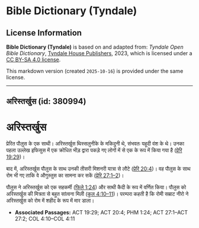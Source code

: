 # Bible Dictionary (Tyndale)

## License Information

**Bible Dictionary (Tyndale)** is based on and adapted from: _Tyndale Open Bible Dictionary_, [Tyndale House Publishers](https://tyndaleopenresources.com/), 2023, which is licensed under a [CC BY-SA 4.0 license](https://creativecommons.org/licenses/by-sa/4.0/legalcode.en).

This markdown version (created `2025-10-16`) is provided under the same license.



--------------------------------

## अरिस्तर्खुस (id: 380994)

अरिस्तर्खुस
===========

प्रेरित पौलुस के एक साथी। अरिस्तर्खुस थिस्सलुनीके के मकिदुनी थे, संभवतः यहूदी वंश के थे। उनका पहला उल्लेख इफिसुस में एक क्रोधित भीड़ द्वारा पकड़े गए लोगों में से एक के रूप में किया गया है ([प्रेरि 19:29](https://ref.ly/Acts19:29))।

बाद में, अरिस्तर्खुस पौलुस के साथ उनकी तीसरी मिशनरी यात्रा से लौटे ([प्रेरि 20:4](https://ref.ly/Acts20:4))। वह पौलुस के साथ रोम भी गए ताकि वे औगुस्तुस का सामना कर सकें ([प्रेरि 27:1–2](https://ref.ly/Acts27:1-Acts27:2))।

पौलुस ने अरिस्तर्खुस को एक सहकर्मी ([फिले 1:24](https://ref.ly/Phlm1:24)) और साथी कैदी के रूप में वर्णित किया। पौलुस को अरिस्तर्खुस की मित्रता से बहुत सांत्वना मिली ([कुल 4:10–11](https://ref.ly/Col4:10-Col4:11))। परम्परा कहती है कि रोमी सम्राट नीरो ने अरिस्तर्खुस को रोम में शहीद के रूप में मार डाला।

* **Associated Passages:** ACT 19:29; ACT 20:4; PHM 1:24; ACT 27:1–ACT 27:2; COL 4:10–COL 4:11

